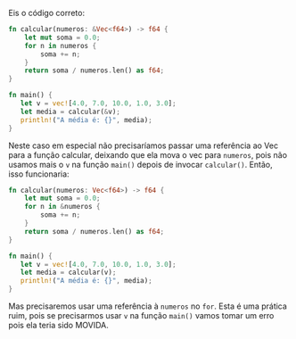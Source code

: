 Eis o código correto: 

```rust
fn calcular(numeros: &Vec<f64>) -> f64 {
    let mut soma = 0.0;
    for n in numeros {
    	soma += n;
    }
    return soma / numeros.len() as f64;
}

fn main() {
   let v = vec![4.0, 7.0, 10.0, 1.0, 3.0];
   let media = calcular(&v);
   println!("A média é: {}", media);
}
```

Neste caso em especial não precisaríamos passar uma referência ao Vec para a função calcular, deixando que ela mova o vec para `numeros`, pois não usamos mais o `v` na função `main()` depois de invocar `calcular()`. Então, isso funcionaria: 

```rust
fn calcular(numeros: Vec<f64>) -> f64 {
    let mut soma = 0.0;
    for n in &numeros {
    	soma += n;
    }
    return soma / numeros.len() as f64;
}

fn main() {
   let v = vec![4.0, 7.0, 10.0, 1.0, 3.0];
   let media = calcular(v);
   println!("A média é: {}", media);
}  	
```

Mas precisaremos usar uma referência à `numeros` no `for`. Esta é uma prática ruim, pois se precisarmos usar `v` na função `main()` vamos tomar um erro pois ela teria sido MOVIDA.
